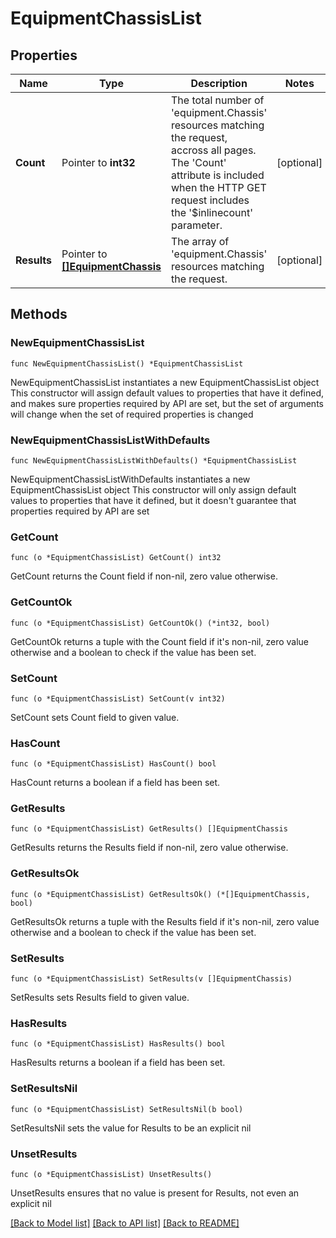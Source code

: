 # EquipmentChassisList

## Properties

Name | Type | Description | Notes
------------ | ------------- | ------------- | -------------
**Count** | Pointer to **int32** | The total number of &#39;equipment.Chassis&#39; resources matching the request, accross all pages. The &#39;Count&#39; attribute is included when the HTTP GET request includes the &#39;$inlinecount&#39; parameter. | [optional] 
**Results** | Pointer to [**[]EquipmentChassis**](equipment.Chassis.md) | The array of &#39;equipment.Chassis&#39; resources matching the request. | [optional] 

## Methods

### NewEquipmentChassisList

`func NewEquipmentChassisList() *EquipmentChassisList`

NewEquipmentChassisList instantiates a new EquipmentChassisList object
This constructor will assign default values to properties that have it defined,
and makes sure properties required by API are set, but the set of arguments
will change when the set of required properties is changed

### NewEquipmentChassisListWithDefaults

`func NewEquipmentChassisListWithDefaults() *EquipmentChassisList`

NewEquipmentChassisListWithDefaults instantiates a new EquipmentChassisList object
This constructor will only assign default values to properties that have it defined,
but it doesn't guarantee that properties required by API are set

### GetCount

`func (o *EquipmentChassisList) GetCount() int32`

GetCount returns the Count field if non-nil, zero value otherwise.

### GetCountOk

`func (o *EquipmentChassisList) GetCountOk() (*int32, bool)`

GetCountOk returns a tuple with the Count field if it's non-nil, zero value otherwise
and a boolean to check if the value has been set.

### SetCount

`func (o *EquipmentChassisList) SetCount(v int32)`

SetCount sets Count field to given value.

### HasCount

`func (o *EquipmentChassisList) HasCount() bool`

HasCount returns a boolean if a field has been set.

### GetResults

`func (o *EquipmentChassisList) GetResults() []EquipmentChassis`

GetResults returns the Results field if non-nil, zero value otherwise.

### GetResultsOk

`func (o *EquipmentChassisList) GetResultsOk() (*[]EquipmentChassis, bool)`

GetResultsOk returns a tuple with the Results field if it's non-nil, zero value otherwise
and a boolean to check if the value has been set.

### SetResults

`func (o *EquipmentChassisList) SetResults(v []EquipmentChassis)`

SetResults sets Results field to given value.

### HasResults

`func (o *EquipmentChassisList) HasResults() bool`

HasResults returns a boolean if a field has been set.

### SetResultsNil

`func (o *EquipmentChassisList) SetResultsNil(b bool)`

 SetResultsNil sets the value for Results to be an explicit nil

### UnsetResults
`func (o *EquipmentChassisList) UnsetResults()`

UnsetResults ensures that no value is present for Results, not even an explicit nil

[[Back to Model list]](../README.md#documentation-for-models) [[Back to API list]](../README.md#documentation-for-api-endpoints) [[Back to README]](../README.md)



